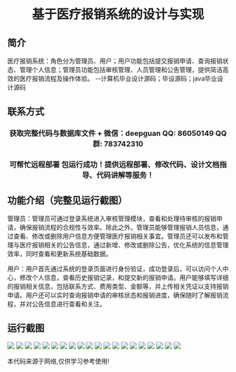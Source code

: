 <p><h1 align="center">基于医疗报销系统的设计与实现</h1></p>

## 简介
医疗报销系统：角色分为管理员、用户；用户功能包括提交报销申请、查询报销状态、管理个人信息；管理员功能包括审核管理、人员管理和公告管理，提供简洁高效的医疗报销流程及操作体验。    --计算机毕业设计源码；毕设源码；java毕业设计源码


## 联系方式
<p><h3 align="center">获取完整代码与数据库文件 + 微信：deepguan QQ: 86050149 QQ群: 783742310</h3></p>
<p><h3 align="center">可帮忙远程部署 包运行成功！提供远程部署、修改代码、设计文档指导、代码讲解等服务！</h3></p>

## 功能介绍（完整见运行截图）
管理员：管理员可通过登录系统进入审核管理模块，查看和处理待审核的报销申请，确保报销流程的合规性与效率。除此之外，管理员能够管理报销人员信息，通过查看、修改或删除用户信息方便管理医疗报销相关事宜。管理员还可以发布和管理与医疗报销相关的公告信息，通过新增、修改或删除公告，优化系统的信息管理效率，同时查看和更新系统基础数据。

用户：用户首先通过系统的登录页面进行身份验证，成功登录后，可以访问个人中心，修改个人信息，查看历史报销记录，和提交新的报销申请。用户能够填写详细的报销相关信息，包括联系方式、费用类型、金额等，并上传相关凭证以支持报销申请。用户还可以实时查询报销申请的审核状态和报销进度，确保随时了解报销流程，并对公告信息进行查看和关注。


## 运行截图
![](https://bs-1329754181.cos.ap-shanghai.myqcloud.com/spring/MedicalReimbursementSystemDesignAndImplementation/img/001.jpg)
![](https://bs-1329754181.cos.ap-shanghai.myqcloud.com/spring/MedicalReimbursementSystemDesignAndImplementation/img/002.jpg)
![](https://bs-1329754181.cos.ap-shanghai.myqcloud.com/spring/MedicalReimbursementSystemDesignAndImplementation/img/003.jpg)
![](https://bs-1329754181.cos.ap-shanghai.myqcloud.com/spring/MedicalReimbursementSystemDesignAndImplementation/img/004.jpg)
![](https://bs-1329754181.cos.ap-shanghai.myqcloud.com/spring/MedicalReimbursementSystemDesignAndImplementation/img/005.jpg)
![](https://bs-1329754181.cos.ap-shanghai.myqcloud.com/spring/MedicalReimbursementSystemDesignAndImplementation/img/006.jpg)
![](https://bs-1329754181.cos.ap-shanghai.myqcloud.com/spring/MedicalReimbursementSystemDesignAndImplementation/img/007.jpg)
![](https://bs-1329754181.cos.ap-shanghai.myqcloud.com/spring/MedicalReimbursementSystemDesignAndImplementation/img/008.jpg)
![](https://bs-1329754181.cos.ap-shanghai.myqcloud.com/spring/MedicalReimbursementSystemDesignAndImplementation/img/009.jpg)
![](https://bs-1329754181.cos.ap-shanghai.myqcloud.com/spring/MedicalReimbursementSystemDesignAndImplementation/img/010.jpg)
![](https://bs-1329754181.cos.ap-shanghai.myqcloud.com/spring/MedicalReimbursementSystemDesignAndImplementation/img/011.jpg)
![](https://bs-1329754181.cos.ap-shanghai.myqcloud.com/spring/MedicalReimbursementSystemDesignAndImplementation/img/012.jpg)
![](https://bs-1329754181.cos.ap-shanghai.myqcloud.com/spring/MedicalReimbursementSystemDesignAndImplementation/img/013.jpg)
![](https://bs-1329754181.cos.ap-shanghai.myqcloud.com/spring/MedicalReimbursementSystemDesignAndImplementation/img/014.jpg)
![](https://bs-1329754181.cos.ap-shanghai.myqcloud.com/spring/MedicalReimbursementSystemDesignAndImplementation/img/015.jpg)
![](https://bs-1329754181.cos.ap-shanghai.myqcloud.com/spring/MedicalReimbursementSystemDesignAndImplementation/img/016.jpg)
![](https://bs-1329754181.cos.ap-shanghai.myqcloud.com/spring/MedicalReimbursementSystemDesignAndImplementation/img/017.jpg)
![](https://bs-1329754181.cos.ap-shanghai.myqcloud.com/spring/MedicalReimbursementSystemDesignAndImplementation/img/018.jpg)
![](https://bs-1329754181.cos.ap-shanghai.myqcloud.com/spring/MedicalReimbursementSystemDesignAndImplementation/img/019.jpg)
![](https://bs-1329754181.cos.ap-shanghai.myqcloud.com/spring/MedicalReimbursementSystemDesignAndImplementation/img/020.jpg)

<p>本代码来源于网络,仅供学习参考使用!</p>
